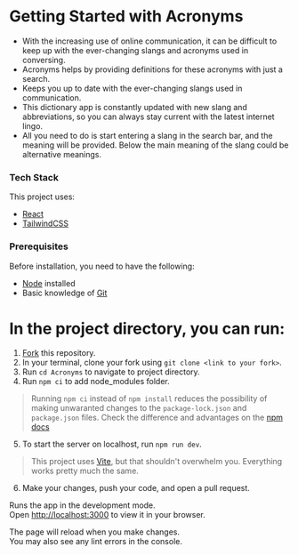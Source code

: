 # Getting Started with Acronyms 

 + With the increasing use of online communication, it can be difficult to keep up with the ever-changing slangs and acronyms used in conversing.
 + Acronyms helps by providing definitions for these acronyms with just a search.
 + Keeps you up to date with the ever-changing slangs used in communication.
 + This dictionary app is constantly updated with new slang and abbreviations, so you can always stay current with the latest internet lingo.
+ All you need to do is start entering a slang in the search bar, and the meaning will be provided. Below the main meaning of the slang could be alternative meanings.

 
### Tech Stack

This project uses:

- [React](https://reactjs.org/)
- [TailwindCSS](https://tailwindcss.com)

### Prerequisites

Before installation, you need to have the following:

- [Node](https://nodejs.org) installed
- Basic knowledge of [Git](https://git-scm.com/)

# In the project directory, you can run:

1. [Fork](https://github.com/Njong392/Abbreve/fork) this repository.
2. In your terminal, clone your fork using `git clone <link to your fork>`.
3. Run `cd Acronyms` to navigate to project directory.
4. Run `npm ci` to add node_modules folder. 
> Running `npm ci` instead of `npm install` reduces the possibility of making unwaranted changes to the `package-lock.json` and `package.json` files. Check the difference and advantages on the [npm docs](https://docs.npmjs.com/cli/v9/commands/npm-ci)
5. To start the server on localhost, run `npm run dev`.

>This project uses [Vite](https://vitejs.dev), but that shouldn't overwhelm you. Everything works pretty much the same.

6. Make your changes, push your code, and open a pull request.

Runs the app in the development mode.\
Open [http://localhost:3000](http://localhost:3000) to view it in your browser.

The page will reload when you make changes.\
You may also see any lint errors in the console.
